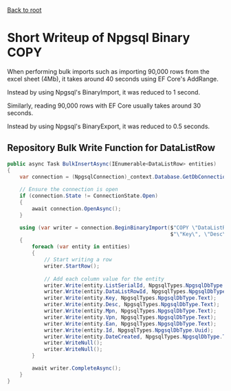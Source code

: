 [Back to root](../README.md)

# Short Writeup of Npgsql Binary COPY

When performing bulk imports such as importing 90,000 rows from the excel sheet (4Mb), it takes around 40 seconds using EF Core's AddRange.

Instead by using Npgsql's BinaryImport, it was reduced to 1 second.

Similarly, reading 90,000 rows with EF Core usually takes around 30 seconds.

Instead by using Npgsql's BinaryExport, it was reduced to 0.5 seconds.

## Repository Bulk Write Function for DataListRow

```csharp
public async Task BulkInsertAsync(IEnumerable<DataListRow> entities)
{
    var connection = (NpgsqlConnection)_context.Database.GetDbConnection();
    
    // Ensure the connection is open
    if (connection.State != ConnectionState.Open)
    {
        await connection.OpenAsync();
    }

    using (var writer = connection.BeginBinaryImport($"COPY \"DataListRows\" (\"ListSerialId\", \"DataListRowId\", " +
                                                     $"\"Key\", \"Desc\", \"Mpn\", \"Vpn\", \"Ean\", \"Id\", \"DateCreated\", \"DateUpdated\", \"DateDeleted\") FROM STDIN (FORMAT BINARY)"))
    {
        foreach (var entity in entities)
        {
            // Start writing a row
            writer.StartRow();
            
            // Add each column value for the entity
            writer.Write(entity.ListSerialId, NpgsqlTypes.NpgsqlDbType.Integer);
            writer.Write(entity.DataListRowId, NpgsqlTypes.NpgsqlDbType.Integer);
            writer.Write(entity.Key, NpgsqlTypes.NpgsqlDbType.Text);
            writer.Write(entity.Desc, NpgsqlTypes.NpgsqlDbType.Text);
            writer.Write(entity.Mpn, NpgsqlTypes.NpgsqlDbType.Text);
            writer.Write(entity.Vpn, NpgsqlTypes.NpgsqlDbType.Text);
            writer.Write(entity.Ean, NpgsqlTypes.NpgsqlDbType.Text);
            writer.Write(entity.Id, NpgsqlTypes.NpgsqlDbType.Uuid);
            writer.Write(entity.DateCreated, NpgsqlTypes.NpgsqlDbType.TimestampTz);
            writer.WriteNull();
            writer.WriteNull();
        }

        await writer.CompleteAsync();
    }
}
```
